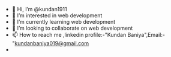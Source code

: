 - 👋 Hi, I’m @kundan1911
- 👀 I’m interested in web development
- 🌱 I’m currently learning web development
- 💞️ I’m looking to collaborate on web development
- 📫 How to reach me ,linkedin profile:-"Kundan Baniya",Email:-"kundanbaniya019@gmail.com
- 

<!---
kundan1911/kundan1911 is a ✨ special ✨ repository because its `README.md` (this file) appears on your GitHub profile.
You can click the Preview link to take a look at your changes.
--->
